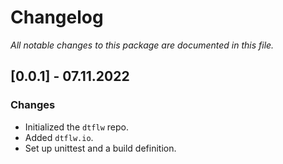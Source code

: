 # Changelog
*All notable changes to this package are documented in this file.*

## [0.0.1] - 07.11.2022
### Changes
- Initialized the `dtflw` repo. 
- Added `dtflw.io`. 
- Set up unittest and a build definition.